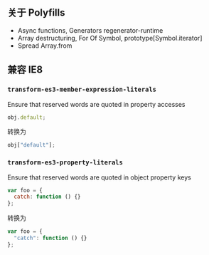 ## 关于 Polyfills

* Async functions, Generators
  regenerator-runtime
* Array destructuring, For Of
  Symbol, prototype[Symbol.iterator]
* Spread
  Array.from

## 兼容 IE8

### `transform-es3-member-expression-literals`

Ensure that reserved words are quoted in property accesses

```javascript
obj.default;
```

转换为

```javascript
obj["default"];
```

### `transform-es3-property-literals`

Ensure that reserved words are quoted in object property keys

```javascript
var foo = {
  catch: function () {}
};
```

转换为

```javascript
var foo = {
  "catch": function () {}
};
```